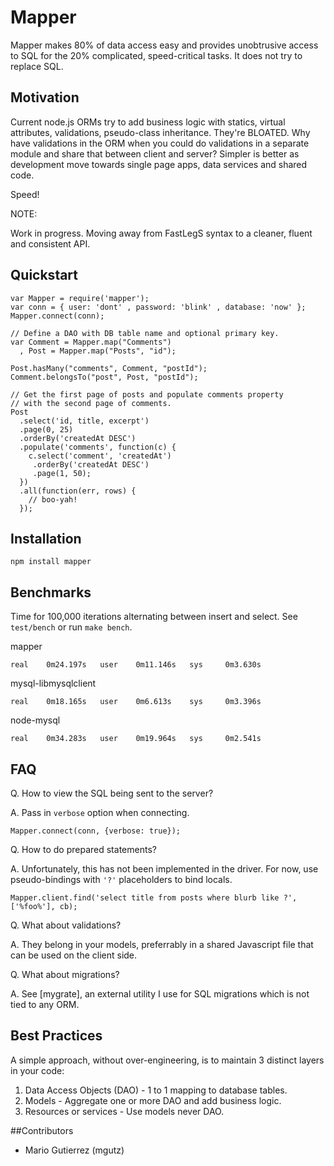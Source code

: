 # Mapper

Mapper makes 80% of data access easy and provides unobtrusive access
to SQL for the 20% complicated, speed-critical tasks. It does
not try to replace SQL.


## Motivation

Current node.js ORMs try to add business logic with statics,
virtual attributes, validations, pseudo-class inheritance. They're BLOATED.
Why have validations in the ORM when you could do validations in a separate
module and share that between client and server? Simpler is better as
development move towards single page apps, data services and shared code.

Speed!


NOTE:

Work in progress. Moving away from FastLegS syntax to a cleaner, fluent
and consistent API.


## Quickstart

    var Mapper = require('mapper');
    var conn = { user: 'dont' , password: 'blink' , database: 'now' };
    Mapper.connect(conn);

    // Define a DAO with DB table name and optional primary key.
    var Comment = Mapper.map("Comments")
      , Post = Mapper.map("Posts", "id");

    Post.hasMany("comments", Comment, "postId");
    Comment.belongsTo("post", Post, "postId");

    // Get the first page of posts and populate comments property
    // with the second page of comments.
    Post
      .select('id, title, excerpt')
      .page(0, 25)
      .orderBy('createdAt DESC')
      .populate('comments', function(c) {
        c.select('comment', 'createdAt')
         .orderBy('createdAt DESC')
         .page(1, 50);
      })
      .all(function(err, rows) {
        // boo-yah!
      });



## Installation

    npm install mapper


## Benchmarks

Time for 100,000 iterations alternating between insert and select. See `test/bench` or run `make bench`.

mapper

    real    0m24.197s   user    0m11.146s   sys     0m3.630s

mysql-libmysqlclient

    real    0m18.165s   user    0m6.613s    sys     0m3.396s

node-mysql

    real    0m34.283s   user    0m19.964s   sys     0m2.541s


## FAQ

Q. How to view the SQL being sent to the server?

A. Pass in `verbose` option when connecting.

    Mapper.connect(conn, {verbose: true});

Q. How to do prepared statements?

A. Unfortunately, this has not been implemented in the driver. For now,
   use pseudo-bindings with `'?'` placeholders to bind locals.

    Mapper.client.find('select title from posts where blurb like ?', ['%foo%'], cb);


Q. What about validations?

A. They belong in your models, preferrably in a shared Javascript file that
   can be used on the client side.

Q. What about migrations?

A. See [mygrate],  an external utility I use for SQL migrations which is not
   tied to any ORM.


## Best Practices

A simple approach, without over-engineering, is to maintain 3 distinct layers in your code:

1. Data Access Objects (DAO) - 1 to 1 mapping to database tables.
2. Models - Aggregate one or more DAO and add business logic.
3. Resources or services - Use models never DAO.


##Contributors

* Mario Gutierrez (mgutz)

